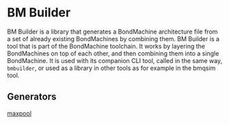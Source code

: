 # BM Builder

BM Builder is a library that generates a BondMachine architecture file from a set of already existing BondMachines by combining them. BM Builder is a tool that is part of the BondMachine toolchain. It works by layering the BondMachines on top of each other, and then combining them into a single BondMachine. It is used with its companion CLI tool, called in the same way, `bmbuilder`, or used as a library in other tools as for example in the bmqsim tool.

## Generators

[maxpool](docsmaxpool.md)